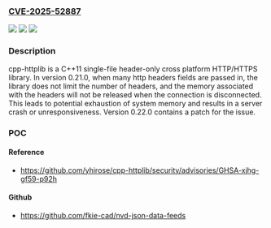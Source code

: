### [CVE-2025-52887](https://cve.mitre.org/cgi-bin/cvename.cgi?name=CVE-2025-52887)
![](https://img.shields.io/static/v1?label=Product&message=cpp-httplib&color=blue)
![](https://img.shields.io/static/v1?label=Version&message=%3D%200.21.0%20&color=brightgreen)
![](https://img.shields.io/static/v1?label=Vulnerability&message=CWE-400%3A%20Uncontrolled%20Resource%20Consumption&color=brightgreen)

### Description

cpp-httplib is a C++11 single-file header-only cross platform HTTP/HTTPS library. In version 0.21.0, when many http headers fields are passed in, the library does not limit the number of headers, and the memory associated with the headers will not be released when the connection is disconnected. This leads to potential exhaustion of system memory and results in a server crash or unresponsiveness. Version 0.22.0 contains a patch for the issue.

### POC

#### Reference
- https://github.com/yhirose/cpp-httplib/security/advisories/GHSA-xjhg-gf59-p92h

#### Github
- https://github.com/fkie-cad/nvd-json-data-feeds

